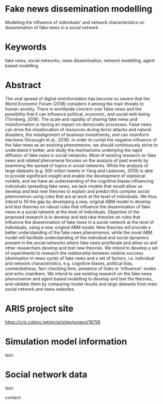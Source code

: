 # Fake news dissemination modelling
Modelling the influence of individuals' and network characteristics on dissemination of fake news in a social network

# Keywords
fake news, social networks, news dissemination, network modelling, agent based modelling

# Abstract
The viral spread of digital misinformation has become so severe that the World Economic Forum (2018) considers it among the main threats to human society. There is worldwide concern over false news and the possibility that it can influence political, economic, and social well-being (Törnberg, 2018). The scale and rapidity of sharing fake news and misinformation is having an impact on democratic processes. False news can drive the misallocation of resources during terror attacks and natural disasters, the misalignment of business investments, and can misinform elections (Vosoughi et al., 2018). In order to curtail the negative influence of the fake news as an evolving phenomenon, we should continuously strive to understand it better, and study the mechanisms underlying the rapid diffusion of fake news in social networks. Most of existing research on fake news and related phenomena focuses on the analysis of past events by examining the spread of topics in social networks. While the analysis of large datasets (e.g. 500 milion tweets in Yang and Leskovec, 2010) is able to provide significant insight and enable the development of statistical models, and we have an understanding of the cognitive biases influencing individuals spreading fake news, we lack models that would allow us develop and test new theories to explain and predict this complex social phenomenon using rules that are at work at the level of individuals. We thus intend to fill the gap by developing a new, original ABM model to develop and test theories on robust rules that influence the dissemination of fake news in a social network at the level of individuals. Objective of the proposed research is to develop and test new theories on rules that influence the dissemination of fake news in a social network at the level of individuals, using a new, original ABM model. New theories will provide a better understanding of the fake news phenomenon, while the novel ABM model will facilitate understanding of the individual and social dynamics present in the social networks where fake news proliferate and allow us and other researchers develop and test new theories. We intend to develop a set of experiments to research the relationship between relative success (domination in news cycle) of fake news and a set of factors, i.e. individual and network characteristics, e.g. cognitive biases, political bias, connectedness, fact-checking time, presence of hubs or ‘influencer’ nodes and echo chambers. We intend to use existing research on the fake news phenomenon and agent based modelling to develop and test the theories, and validate them by comparing model results and large datasets from main social network and news websites.

# ARIS project site
https://cris.cobiss.net/ecris/si/en/project/18758

# Simulation model information
text:

# Social network data
text:

contact:
